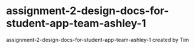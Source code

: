 # assignment-2-design-docs-for-student-app-team-ashley-1
assignment-2-design-docs-for-student-app-team-ashley-1 created by Tim
